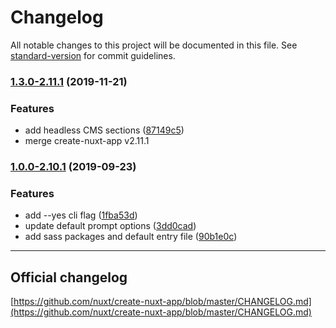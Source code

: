 # Changelog

All notable changes to this project will be documented in this file. See [standard-version](https://github.com/conventional-changelog/standard-version) for commit guidelines.

### [1.3.0-2.11.1](https://github.com/atoms-studio/create-nuxt-app/compare/v1.3.0-2.11.1...v2.11.1) (2019-11-21)

### Features

* add headless CMS sections ([87149c5](https://github.com/atoms-studio/create-nuxt-app/commit/87149c5))
* merge create-nuxt-app v2.11.1

### [1.0.0-2.10.1](https://github.com/atoms-studio/create-nuxt-app/compare/v1.0.0-2.10.1...v2.10.1) (2019-09-23)

### Features

* add --yes cli flag ([1fba53d](https://github.com/atoms-studio/create-nuxt-app/commit/1fba53d))
* update default prompt options ([3dd0cad](https://github.com/atoms-studio/create-nuxt-app/commit/3dd0cad))
* add sass packages and default entry file ([90b1e0c](https://github.com/atoms-studio/create-nuxt-app/commit/90b1e0c))

---

## Official changelog 
[https://github.com/nuxt/create-nuxt-app/blob/master/CHANGELOG.md](https://github.com/nuxt/create-nuxt-app/blob/master/CHANGELOG.md)